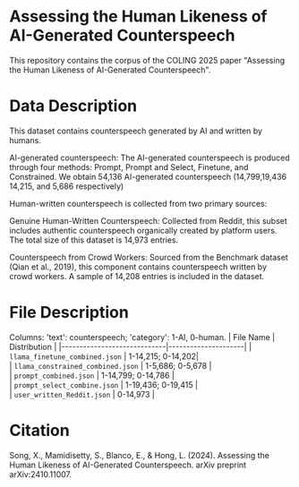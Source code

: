 # Assessing the Human Likeness of AI-Generated Counterspeech
This repository contains the corpus of the COLING 2025 paper "Assessing the Human Likeness of AI-Generated Counterspeech".

# Data Description
This dataset contains counterspeech generated by AI and written by humans. 

AI-generated counterspeech:
The AI-generated counterspeech is produced through four methods: Prompt, Prompt and Select, Finetune, and Constrained. We obtain 54,136 AI-generated counterspeech (14,799,19,436 14,215, and 5,686 respectively)

Human-written counterspeech is collected from two primary sources:

Genuine Human-Written Counterspeech:
Collected from Reddit, this subset includes authentic counterspeech organically created by platform users. The total size of this dataset is 14,973 entries.

Counterspeech from Crowd Workers:
Sourced from the Benchmark dataset (Qian et al., 2019), this component contains counterspeech written by crowd workers. A sample of 14,208 entries is included in the dataset.

# File Description
Columns: 'text': counterspeech; 'category': 1-AI, 0-human.
| File Name                   | Distribution        | 
|-----------------------------|---------------------|
| `llama_finetune_combined.json` | 1-14,215; 0-14,202|                                   
| `llama_constrained_combined.json`    | 1-5,686; 0-5,678 |                
| `prompt_combined.json`       | 1-14,799; 0-14,786 |    
| `prompt_select_combine.json` | 1-19,436; 0-19,415 |  
| `user_written_Reddit.json` | 0-14,973 |

# Citation 
Song, X., Mamidisetty, S., Blanco, E., & Hong, L. (2024). Assessing the Human Likeness of AI-Generated Counterspeech. arXiv preprint arXiv:2410.11007.
